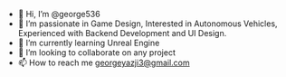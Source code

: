 - 👋 Hi, I’m @george536
- 👀 I’m passionate in Game Design, Interested in Autonomous Vehicles, Experienced with Backend Development and UI Design.
- 🌱 I’m currently learning Unreal Engine
- 💞️ I’m looking to collaborate on any project
- 📫 How to reach me georgeyazji3@gmail.com

<!---
george536/george536 is a ✨ special ✨ repository because its `README.md` (this file) appears on your GitHub profile.
You can click the Preview link to take a look at your changes.
--->
